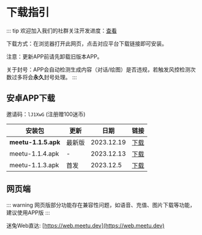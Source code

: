 # 下载指引

::: tip
欢迎加入我们的社群关注开发进度：[查看](/contact)

下载方式：在浏览器打开此网页，点击对应平台下载链接即可安装。

注意：更新APP前请先卸载旧版本APP。

关于封号：APP会自动检测生成内容（对话/绘图）是否违规，若触发风控检测次数过多将会**永久**封号处理。
:::

 
## 安卓APP下载 

邀请码：`lJ1XwG` (注册赠100迷币)

| 安装包              | 更新   | 日期       | 链接                                          |
| ------------------- | ------ | ---------- | --------------------------------------------- |
| **meetu-1.1.5.apk** | 最新版 | 2023.12.19 | [下载](https://pkg.meetu.dev/meetu-1.1.5.apk) |
| meetu-1.1.4.apk     | -      | 2023.12.13 | [下载](https://pkg.meetu.dev/meetu-1.1.4.apk) |
| meetu-1.1.3.apk     | 首发   | 2023.12.5  | [下载](https://pkg.meetu.dev/meetu-1.1.3.apk) |


## 网页端 <Badge type="warning" text="beta" />

::: warning
网页版部分功能存在兼容性问题，如语音、充值、图片下载等功能，建议使用APP版
:::

迷兔Web直达: [https://web.meetu.dev](https://web.meetu.dev)
